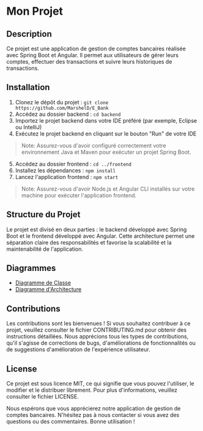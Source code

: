 # Mon Projet

## Description
Ce projet est une application de gestion de comptes bancaires réalisée avec Spring Boot et Angular. Il permet aux utilisateurs de gérer leurs comptes, effectuer des transactions et suivre leurs historiques de transactions.

## Installation
1. Clonez le dépôt du projet : `git clone https://github.com/MarshelD/E_Bank`
2. Accédez au dossier backend : `cd backend`
3. Importez le projet backend dans votre IDE préféré (par exemple, Eclipse ou IntelliJ)
4. Exécutez le projet backend en cliquant sur le bouton "Run" de votre IDE

> Note: Assurez-vous d'avoir configuré correctement votre environnement Java et Maven pour exécuter un projet Spring Boot.

5. Accédez au dossier frontend : `cd ../frontend`
6. Installez les dépendances : `npm install`
7. Lancez l'application frontend : `npm start`

> Note: Assurez-vous d'avoir Node.js et Angular CLI installés sur votre machine pour exécuter l'application frontend.

## Structure du Projet
Le projet est divisé en deux parties : le backend développé avec Spring Boot et le frontend développé avec Angular. Cette architecture permet une séparation claire des responsabilités et favorise la scalabilité et la maintenabilité de l'application.

## Diagrammes
- [Diagramme de Classe](Z_Rapport_Diagrams/diagrams/class_diagram.jpg)
- [Diagramme d'Architecture](Z_Rapport_Diagrams/diagrams/architecture_diagram.jpg)



## Contributions
Les contributions sont les bienvenues ! Si vous souhaitez contribuer à ce projet, veuillez consulter le fichier CONTRIBUTING.md pour obtenir des instructions détaillées. Nous apprécions tous les types de contributions, qu'il s'agisse de corrections de bugs, d'améliorations de fonctionnalités ou de suggestions d'amélioration de l'expérience utilisateur.

## License
Ce projet est sous licence MIT, ce qui signifie que vous pouvez l'utiliser, le modifier et le distribuer librement. Pour plus d'informations, veuillez consulter le fichier LICENSE.

Nous espérons que vous apprécierez notre application de gestion de comptes bancaires. N'hésitez pas à nous contacter si vous avez des questions ou des commentaires. Bonne utilisation !
